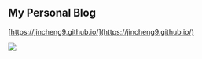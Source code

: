 ## My Personal Blog

[https://jincheng9.github.io/](https://jincheng9.github.io/)

![](./static/img/wechat.png)

